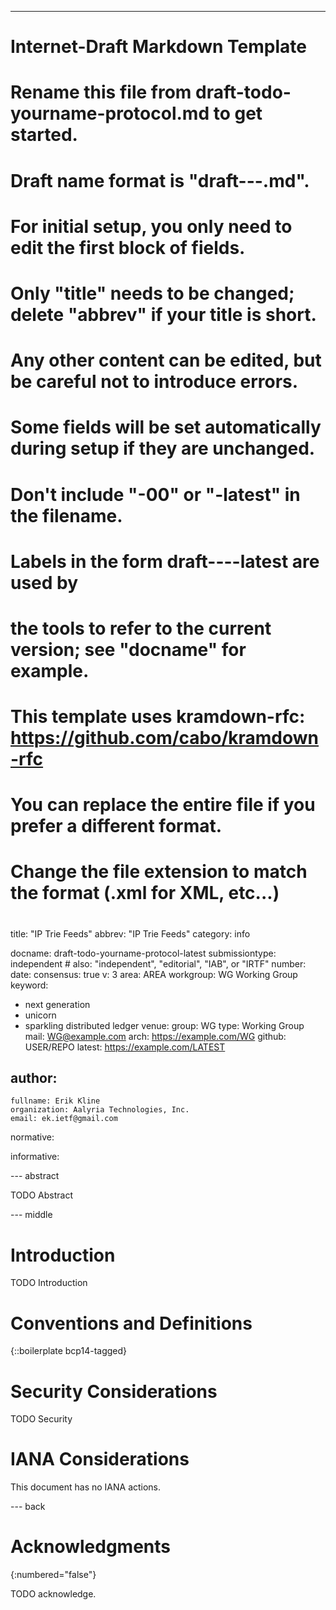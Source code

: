 ---
###
# Internet-Draft Markdown Template
#
# Rename this file from draft-todo-yourname-protocol.md to get started.
# Draft name format is "draft-<yourname>-<workgroup>-<name>.md".
#
# For initial setup, you only need to edit the first block of fields.
# Only "title" needs to be changed; delete "abbrev" if your title is short.
# Any other content can be edited, but be careful not to introduce errors.
# Some fields will be set automatically during setup if they are unchanged.
#
# Don't include "-00" or "-latest" in the filename.
# Labels in the form draft-<yourname>-<workgroup>-<name>-latest are used by
# the tools to refer to the current version; see "docname" for example.
#
# This template uses kramdown-rfc: https://github.com/cabo/kramdown-rfc
# You can replace the entire file if you prefer a different format.
# Change the file extension to match the format (.xml for XML, etc...)
#
###
title: "IP Trie Feeds"
abbrev: "IP Trie Feeds"
category: info

docname: draft-todo-yourname-protocol-latest
submissiontype: independent  # also: "independent", "editorial", "IAB", or "IRTF"
number:
date:
consensus: true
v: 3
area: AREA
workgroup: WG Working Group
keyword:
 - next generation
 - unicorn
 - sparkling distributed ledger
venue:
  group: WG
  type: Working Group
  mail: WG@example.com
  arch: https://example.com/WG
  github: USER/REPO
  latest: https://example.com/LATEST

author:
 -
    fullname: Erik Kline
    organization: Aalyria Technologies, Inc.
    email: ek.ietf@gmail.com

normative:

informative:


--- abstract

TODO Abstract


--- middle

# Introduction

TODO Introduction

<!--

* mention:
  * geofeed finder
  * geofeeds study
* Since 8805 several requests have been received over the years:
  * more extensible format than CSV [cite RFC]
  * richer expression of geographic regions
  * more canonical sources of geograhic names (geonames.org?)
  * some kinds of guarantees for anonymity
  * locations not on Earth
  * support for anycast
  * additional attributes like "end site prefixes"
  * remove all mention of ill-fated, ill-conceived Postal Code
* restress "best effort"
* inline attestations?
* primary attribute in the IP Trie is "geo"
* multiple feeds representing different views of the same data
  * feed for public consumption might be very different from a feed served to Emergency Services consumers (or org-internal consumers)

-->

# Conventions and Definitions

{::boilerplate bcp14-tagged}


# Security Considerations

TODO Security


# IANA Considerations

This document has no IANA actions.


--- back

# Acknowledgments
{:numbered="false"}

TODO acknowledge.
